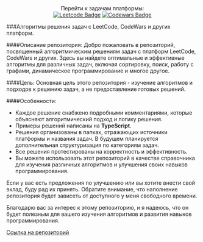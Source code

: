 <div id="header" align="center">
  Перейти к задачам платформы: 
  <div id="platforms" align="center">
    <a href="./leetcode"><img src="https://img.shields.io/badge/Leetcode-FFA116?style=for-the-badge&logo=Leetcode&logoColor=white"
        alt="Leetcode Badge" /></a>
    <a href="./codewars"><img src="https://img.shields.io/badge/Codewars-B92F21?style=for-the-badge&logo=Codewars&logoColor=white"
        alt="Codewars Badge" /></a>
  </div>
</div>

###Алгоритмы решения задач с LeetCode, CodeWars и других платформ.

####Описание репозитория:
Добро пожаловать в репозиторий, посвященный алгоритмическим решениям задач с платформ LeetCode, CodeWars и других. Здесь вы найдете оптимальные и эффективные алгоритмы для различных задач, включая сортировку, поиск, работу с графами, динамическое программирование и многое другое.

####Цель: 
Основная цель этого репозитория - изучение алгоритмов и подходов к решению задач, а не предоставление готовых решений.

####Особенности:

- Каждое решение снабжено подробными комментариями, которые объясняют алгоритмический подход и логику решения.
- Примеры решений написаны на __TypeScript__.
- Решения организованы в папках, отражающих источники платформы и названия задач. В будущем планируется дополнительная структуризация по категориям задач.
- Все решения протестированы на корректность и эффективность.
- Вы можете использовать этот репозиторий в качестве справочника для изучения различных алгоритмов и улучшения своих навыков программирования.

Если у вас есть предложения по улучшению или вы хотите внести свой вклад, буду рад их принять. Обратите внимание, что наполнение репозитория будет зависеть от доступного у меня свободного времени.

Благодарю вас за интерес к этому репозиторию, и я надеюсь, что он будет полезным для вашего изучения алгоритмов и развития навыков программирования.

[Cсылка на репозиторий](https://github.com/dhusser/algorithms-learn)